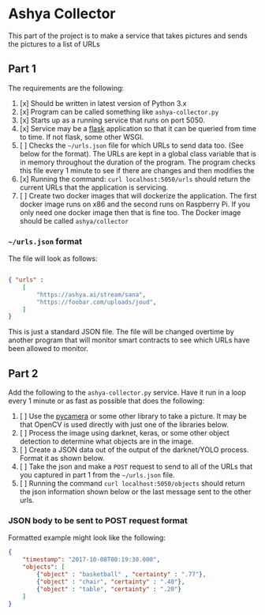 # Ashya Collector

This part of the project is to make a service that takes pictures and sends the pictures to a list of URLs

## Part 1

The requirements are the following: 

1. [x] Should be written in latest version of Python 3.x
1. [x] Program can be called something like ```ashya-collector.py```
1. [x] Starts up as a running service that runs on port 5050.  
1. [x] Service may be a [flask](http://flask.pocoo.org/docs/0.12/python3/) application so that it can be queried from time to time. If not flask, some other WSGI.
1. [ ] Checks the ```~/urls.json``` file for which URLs to send data too. (See below for the format).  The URLs are kept in a global class variable that is in memory throughout the duration of the program.  The program checks this file every 1 minute to see if there are changes and then modifies the 
1. [x] Running the command: ```curl localhost:5050/urls``` should return the current URLs that the application is servicing. 
1. [ ] Create two docker images that will dockerize the application.  The first docker image runs on x86 and the second runs on Raspberry Pi. If you only need one docker image then that is fine too.  The Docker image should be called ```ashya/collector``` 



### ```~/urls.json``` format

The file will look as follows: 

```json

{ "urls" : 
	[ 
		"https://ashya.ai/stream/sana", 
  		"https://foobar.com/uploads/joud",
    ]
}
```
This is just a standard JSON file.  The file will be changed overtime by another program that will monitor smart contracts to see which URLs have been allowed to monitor. 

## Part 2

Add the following to the ```ashya-collector.py``` service.  Have it run in a loop every 1 minute or as fast as possible that does the following:

1. [ ] Use the [pycamera](http://picamera.readthedocs.io/en/release-1.13/) or some other library to take a picture.  It may be that OpenCV is used directly with just one of the libraries below. 
1. [ ] Process the image using darknet, keras, or some other object detection to determine what objects are in the image. 
1. [ ] Create a JSON data out of the output of the darknet/YOLO process.  Format it as shown below. 
1. [ ] Take the json and make a ```POST``` request to send to all of the URLs that you captured in part 1 from the ```~/urls.json``` file. 
1. [ ] Running the command ```curl localhost:5050/objects``` should return the json information shown below or the last message sent to the other urls. 


### JSON body to be sent to POST request format

Formatted example might look like the following:

```json
{
	"timestamp": "2017-10-08T00:19:30.000",
	"objects": [
		{"object" : "basketball" , "certainty" : ".77"},
		{"object" : "chair", "certainty" : ".40"},
		{"object" : "table", "certainty" : ".20"}
	]
}
```
